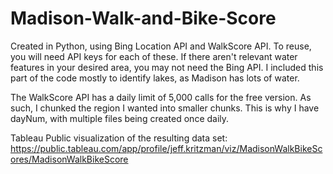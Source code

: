 # Madison-Walk-and-Bike-Score

Created in Python, using Bing Location API and WalkScore API. To reuse, you will need API keys for each of these. If there aren't relevant water features in your desired area, you may not need the Bing API. I included this part of the code mostly to identify lakes, as Madison has lots of water.

The WalkScore API has a daily limit of 5,000 calls for the free version. As such, I chunked the region I wanted into smaller chunks. This is why I have dayNum, with multiple files being created once daily.

Tableau Public visualization of the resulting data set:
https://public.tableau.com/app/profile/jeff.kritzman/viz/MadisonWalkBikeScores/MadisonWalkBikeScore
